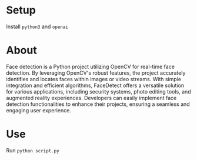 # Setup
Install `python3` and `openai`

# About
Face detection is a Python project utilizing OpenCV for real-time face detection. By leveraging OpenCV's robust features, the project accurately identifies and locates faces within images or video streams. With simple integration and efficient algorithms, FaceDetect offers a versatile solution for various applications, including security systems, photo editing tools, and augmented reality experiences. Developers can easily implement face detection functionalities to enhance their projects, ensuring a seamless and engaging user experience.

# Use
Run `python script.py`
